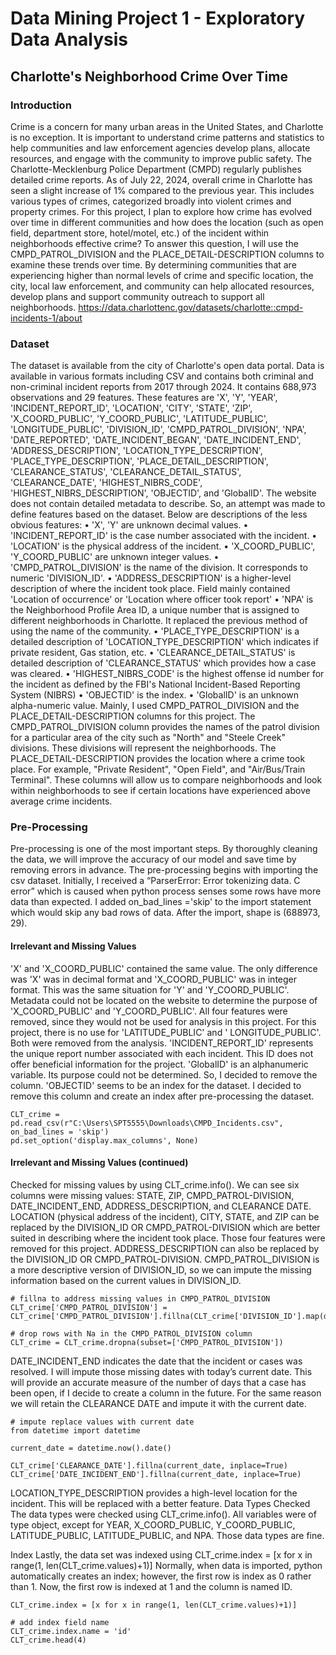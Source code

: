 # Data Mining Project 1 - Exploratory Data Analysis
## Charlotte's Neighborhood Crime Over Time


### Introduction
Crime is a concern for many urban areas in the United States, and Charlotte is no exception. It is important to understand crime patterns and statistics to help communities and law enforcement agencies develop plans, allocate resources, and engage with the community to improve public safety. The Charlotte-Mecklenburg Police Department (CMPD) regularly publishes detailed crime reports. As of July 22, 2024, overall crime in Charlotte has seen a slight increase of 1% compared to the previous year. This includes various types of crimes, categorized broadly into violent crimes and property crimes.
For this project, I plan to explore how crime has evolved over time in different communities and how does the location (such as open field, department store, hotel/motel, etc.) of the incident within neighborhoods effective crime? To answer this question, I will use the CMPD_PATROL_DIVISION and the PLACE_DETAIL-DESCRIPTION columns to examine these trends over time. By determining communities that are experiencing higher than normal levels of crime and specific location, the city, local law enforcement, and community can help allocated resources, develop plans and support community outreach to support all neighborhoods.
https://data.charlottenc.gov/datasets/charlotte::cmpd-incidents-1/about

### Dataset
The dataset is available from the city of Charlotte's open data portal. Data is available in various formats including CSV and contains both criminal and non-criminal incident reports from 2017 through 2024. It contains 688,973 observations and 29 features.
These features are 'X', 'Y', 'YEAR', 'INCIDENT_REPORT_ID', 'LOCATION', 'CITY', 'STATE', 'ZIP', 'X_COORD_PUBLIC', 'Y_COORD_PUBLIC', 'LATITUDE_PUBLIC', 'LONGITUDE_PUBLIC', 'DIVISION_ID', 'CMPD_PATROL_DIVISION', 'NPA', 'DATE_REPORTED', 'DATE_INCIDENT_BEGAN', 'DATE_INCIDENT_END', 'ADDRESS_DESCRIPTION', 'LOCATION_TYPE_DESCRIPTION', 'PLACE_TYPE_DESCRIPTION', 'PLACE_DETAIL_DESCRIPTION', 'CLEARANCE_STATUS', 'CLEARANCE_DETAIL_STATUS', 'CLEARANCE_DATE', 'HIGHEST_NIBRS_CODE', 'HIGHEST_NIBRS_DESCRIPTION', 'OBJECTID', and 'GlobalID'.
The website does not contain detailed metadata to describe. So, an attempt was made to define features based on the dataset. Below are descriptions of the less obvious features:
•	'X', 'Y' are unknown decimal values.
•	'INCIDENT_REPORT_ID' is the case number associated with the incident.
•	'LOCATION' is the physical address of the incident.
•	'X_COORD_PUBLIC', 'Y_COORD_PUBLIC' are unknown integer values.
•	'CMPD_PATROL_DIVISION' is the name of the division. It corresponds to numeric 'DIVISION_ID'.
•	'ADDRESS_DESCRIPTION' is a higher-level description of where the incident took place. Field mainly contained 'Location of occurrence' or 'Location where officer took report'
•	'NPA' is the Neighborhood Profile Area ID, a unique number that is assigned to different neighborhoods in Charlotte. It replaced the previous method of using the name of the community.
•	'PLACE_TYPE_DESCRIPTION' is a detailed description of 'LOCATION_TYPE_DESCRIPTION' which indicates if private resident, Gas station, etc.
•	'CLEARANCE_DETAIL_STATUS' is detailed description of 'CLEARANCE_STATUS' which provides how a case was cleared.
•	'HIGHEST_NIBRS_CODE' is the highest offense id number for the incident as defined by the FBI's National Incident-Based Reporting System (NIBRS)
•	'OBJECTID' is the index.
•	'GlobalID' is an unknown alpha-numeric value.
Mainly, I used CMPD_PATROL_DIVISION and the PLACE_DETAIL-DESCRIPTION columns for this project. The CMPD_PATROL_DIVISION column provides the names of the patrol division for a particular area of the city such as "North" and "Steele Creek" divisions. These divisions will represent the neighborhoods. The PLACE_DETAIL-DESCRIPTION provides the location where a crime took place. For example, "Private Resident", "Open Field", and "Air/Bus/Train Terminal". These columns will allow us to compare neighborhoods and look within neighborhoods to see if certain locations have experienced above average crime incidents.

### Pre-Processing
Pre-processing is one of the most important steps. By thoroughly cleaning the data, we will improve the accuracy of our model and save time by removing errors in advance.
The pre-processing begins with importing the csv dataset. Initially, I received a “ParserError: Error tokenizing data. C error” which is caused when python process senses some rows have more data than expected. I added on_bad_lines ='skip' to the import statement which would skip any bad rows of data. After the import, shape is (688973, 29).

#### Irrelevant and Missing Values
'X' and 'X_COORD_PUBLIC' contained the same value. The only difference was 'X' was in decimal format and 'X_COORD_PUBLIC' was in integer format. This was the same situation for 'Y' and 'Y_COORD_PUBLIC'. Metadata could not be located on the website to determine the purpose of 'X_COORD_PUBLIC' and 'Y_COORD_PUBLIC'. All four features were removed, since they would not be used for analysis in this project.
For this project, there is no use for 'LATITUDE_PUBLIC' and ' LONGITUDE_PUBLIC'. Both were removed from the analysis.
'INCIDENT_REPORT_ID' represents the unique report number associated with each incident. This ID does not offer beneficial information for the project.
'GlobalID' is an alphanumeric variable. Its purpose could not be determined. So, I decided to remove the column.
'OBJECTID' seems to be an index for the dataset. I decided to remove this column and create an index after pre-processing the dataset.
```
CLT_crime = pd.read_csv(r"C:\Users\SPT5555\Downloads\CMPD_Incidents.csv", on_bad_lines = 'skip')
pd.set_option('display.max_columns', None)
```
#### Irrelevant and Missing Values (continued)
Checked for missing values by using CLT_crime.info(). We can see six columns were missing values: STATE, ZIP, CMPD_PATROL-DIVISION, DATE_INCIDENT_END, ADDRESS_DESCRIPTION, and CLEARANCE DATE.
LOCATION (physical address of the incident), CITY, STATE, and ZIP can be replaced by the DIVISION_ID OR CMPD_PATROL-DIVISION which are better suited in describing where the incident took place. Those four features were removed for this project.
ADDRESS_DESCRIPTION can also be replaced by the DIVISION_ID OR CMPD_PATROL-DIVISION.
CMPD_PATROL_DIVISION is a more descriptive version of DIVISION_ID, so we can impute the missing information based on the current values in DIVISION_ID.
```
# fillna to address missing values in CMPD_PATROL_DIVISION
CLT_crime['CMPD_PATROL_DIVISION'] = CLT_crime['CMPD_PATROL_DIVISION'].fillna(CLT_crime['DIVISION_ID'].map(division_mapping))

# drop rows with Na in the CMPD_PATROL_DIVISION column
CLT_crime = CLT_crime.dropna(subset=['CMPD_PATROL_DIVISION'])
```
DATE_INCIDENT_END indicates the date that the incident or cases was resolved. I will impute those missing dates with today’s current date. This will provide an accurate measure of the number of days that a case has been open, if I decide to create a column in the future. For the same reason we will retain the CLEARANCE DATE and impute it with the current date.
```
# impute replace values with current date
from datetime import datetime

current_date = datetime.now().date()

CLT_crime['CLEARANCE_DATE'].fillna(current_date, inplace=True)
CLT_crime['DATE_INCIDENT_END'].fillna(current_date, inplace=True)

```
LOCATION_TYPE_DESCRIPTION provides a high-level location for the incident. This will be replaced with a better feature.
Data Types Checked
The data types were checked using CLT_crime.info(). All variables were of type object, except for YEAR, X_COORD_PUBLIC, Y_COORD_PUBLIC, LATITUDE_PUBLIC, LATITUDE_PUBLIC, and NPA. Those data types are fine.

Index
Lastly, the data set was indexed using CLT_crime.index = [x for x in range(1, len(CLT_crime.values)+1)] Normally, when data is imported, python automatically creates an index; however, the first row is index as 0 rather than 1. Now, the first row is indexed at 1 and the column is named ID.
```
CLT_crime.index = [x for x in range(1, len(CLT_crime.values)+1)]

# add index field name
CLT_crime.index.name = 'id'
CLT_crime.head(4)
```



